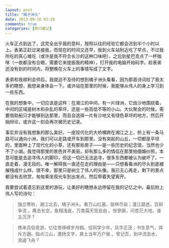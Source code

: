 ```yaml
---
layout: post
title: "橘子洲头"
date: 2013-09-16 01:26
comments: true
categories: [旅行散记]
---
```


火车正点到达了，这完全出乎我的意料，按照以往的经验它都会迟到半个小时以上。表弟正赶过来接我，而现在的时间又还早，我到火车站附近吃了早点，不过我所吃的真心难吃（或许是我不符合长沙的这种口味吧），之后到星巴克点了一杯咖啡（一夜都没有合眼，需要它来提振我的精神），打开我的电脑开始码字。趁表弟还没有到的时间内，将整晚在火车上的事情写成了文字。

<!--more-->

表弟和我顺利会师后，我就迫不及待的想到橘子洲头看看，因为那首诗词给了我太多的瞎想，我想亲身体会一下。或许站在那里的时候，我能够从伟人的身上学习到一些东西。

在我的想象中，一切应该是这样：在湘江的中间，有一片绿洲，它由沙地围绕着，中间的区域是树木和杂乱的草坪，还是一些高低不等的小山。大伙聚会的时候，需要借助船只才能够到达那里，而且会选择一片有沙地又有绿色草坪的地方，然后开始辩论，或许这一刻会再次被历史记录。

事实并没有我想象的那么美好。一座现代化的大桥横跨在湘江之上，桥上有一条马路可以通向小洲，我们可以走路或开车到那里。没有突起的山丘，一切都是平坦的，里面种上了现代化的小草，还有那些房子——是一些历史的纪念馆，当然也少不了小湖。我觉得那里的景色并不美丽，却有那么多的情侣在那里拍摄婚纱照，本意可能是去追寻伟人的脚印，但这一切已无法追寻，很多东西都被认为破坏了。一直走着，漫无目的。唯一解释我一直还在走的理由是——只想看看洲的尽头到底被摧残成什么样。很不幸，那里只是树立了伟人的头像。我已无心再走，剩下的景点都没有去欣赏，匆匆乘坐观光车到出发点，然后带着失望离开。

我要尝试着遗忘到这里的游玩，让美好的瞎想永远停留在我的记忆之中。最后附上伟人写的诗句：

>独立寒秋，湘江北去，橘子洲头。看万山红遍，层林尽染；漫江碧透，百舸争流 。鹰击长空，鱼翔浅底，万类霜天竞自由 。怅寥廓，问苍茫大地，谁主沉浮？

>携来百侣曾游，忆往昔峥嵘岁月稠。恰同学少年，风华正茂；书生意气，挥斥方遒。指点江山，激扬文字，粪土当年万户侯 。曾记否，到中流击水，浪遏飞舟？